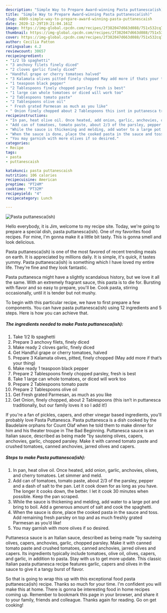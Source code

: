 ```yaml
---
description: "Simple Way to Prepare Award-winning Pasta puttanesca(ish)"
title: "Simple Way to Prepare Award-winning Pasta puttanesca(ish)"
slug: 4809-simple-way-to-prepare-award-winning-pasta-puttanescaish
date: 2020-12-29T19:21:04.161Z
image: https://img-global.cpcdn.com/recipes/2f382047d663d088/751x532cq70/pasta-puttanescaish-recipe-main-photo.jpg
thumbnail: https://img-global.cpcdn.com/recipes/2f382047d663d088/751x532cq70/pasta-puttanescaish-recipe-main-photo.jpg
cover: https://img-global.cpcdn.com/recipes/2f382047d663d088/751x532cq70/pasta-puttanescaish-recipe-main-photo.jpg
author: Cecilia Patton
ratingvalue: 4.2
reviewcount: 30657
recipeingredient:
- "1/2 lb spaghetti"
- "3 anchovy filets finely diced"
- "2 cloves garlic finely diced"
- "Handful grape or cherry tomatoes halved"
- "3 Kalamata olives pitted finely chopped May add more if thats your thing"
- "1 teaspoon black pepper"
- "2 Tablespoons finely chopped parsley fresh is best"
- "1 large can whole tomatoes or diced will work too"
- "2 Tablespoons tomato paste"
- "2 Tablespoons olive oil"
- " Fresh grated Parmesan as much as you like"
- " Onion finely chopped about 2 Tablespoons this isnt in puttanesca traditionally but our family loves it so I add it"
recipeinstructions:
- "In pan, heat olive oil. Once heated, add onion, garlic, anchovies, olives, and cherry tomatoes. Let simmer and meld."
- "Add can of tomatoes, tomato paste, about 2/3 of the parsley, pepper and a dash of salt to the pan. Let it cook down for as long as you have. The longer it cooks down, the better. I let it cook 30 minutes when possible. Keep the pan scraped."
- "While the sauce is thickening and melding, add water to a large pot and bring to boil. Add a generous amount of salt and cook the spaghetti."
- "When the sauce is done, place the cooked pasta in the sauce and toss. Add remaining fresh parsley on top and as much freshly grated Parmesan as you’d like!"
- "You may garnish with more olives if so desired."
categories:
- Recipe
tags:
- pasta
- puttanescaish

katakunci: pasta puttanescaish 
nutrition: 106 calories
recipecuisine: American
preptime: "PT24M"
cooktime: "PT32M"
recipeyield: "4"
recipecategory: Lunch

---
```



![Pasta puttanesca(ish)](https://img-global.cpcdn.com/recipes/2f382047d663d088/751x532cq70/pasta-puttanescaish-recipe-main-photo.jpg)

Hello everybody, it is Jim, welcome to my recipe site. Today, we're going to prepare a special dish, pasta puttanesca(ish). One of my favorites food recipes. For mine, I'm gonna make it a little bit tasty. This is gonna smell and look delicious.

Pasta puttanesca(ish) is one of the most favored of recent trending meals on earth. It is appreciated by millions daily. It is simple, it's quick, it tastes yummy. Pasta puttanesca(ish) is something which I have loved my entire life. They're fine and they look fantastic.

Pasta puttanesca might have a slightly scandalous history, but we love it all the same. With an extremely fragrant sauce, this pasta is to die for. Bursting with flavor and so easy to prepare, you&#39;ll be. Cook pasta, stirring occasionally, until it is tender but not mushy.


To begin with this particular recipe, we have to first prepare a few components. You can have pasta puttanesca(ish) using 12 ingredients and 5 steps. Here is how you can achieve that.

<!--inarticleads1-->

##### The ingredients needed to make Pasta puttanesca(ish):

1. Take 1/2 lb spaghetti
1. Prepare 3 anchovy filets, finely diced
1. Make ready 2 cloves garlic, finely diced
1. Get Handful grape or cherry tomatoes, halved
1. Prepare 3 Kalamata olives, pitted, finely chopped (May add more if that’s your thing)
1. Make ready 1 teaspoon black pepper
1. Prepare 2 Tablespoons finely chopped parsley, fresh is best
1. Take 1 large can whole tomatoes, or diced will work too
1. Prepare 2 Tablespoons tomato paste
1. Prepare 2 Tablespoons olive oil
1. Get  Fresh grated Parmesan, as much as you like
1. Get  Onion, finely chopped, about 2 Tablespoons (this isn’t in puttanesca traditionally, but our family loves it so I add it!)


If you&#39;re a fan of pickles, capers, and other vinegar based ingredients, you&#39;ll probably love Pasta Puttanesca. Pasta puttanesca is a dish cooked by the Baudelaire orphans for Count Olaf when he told them to make dinner for him and his theater troupe in The Bad Beginning. Puttanesca sauce is an Italian sauce, described as being made &#34;by sauteing olives, capers, anchovies, garlic, chopped parsley. Make it with canned tomato paste and crushed tomatoes, canned anchovies, jarred olives and capers. 

<!--inarticleads2-->

##### Steps to make Pasta puttanesca(ish):

1. In pan, heat olive oil. Once heated, add onion, garlic, anchovies, olives, and cherry tomatoes. Let simmer and meld.
1. Add can of tomatoes, tomato paste, about 2/3 of the parsley, pepper and a dash of salt to the pan. Let it cook down for as long as you have. The longer it cooks down, the better. I let it cook 30 minutes when possible. Keep the pan scraped.
1. While the sauce is thickening and melding, add water to a large pot and bring to boil. Add a generous amount of salt and cook the spaghetti.
1. When the sauce is done, place the cooked pasta in the sauce and toss. Add remaining fresh parsley on top and as much freshly grated Parmesan as you’d like!
1. You may garnish with more olives if so desired.


Puttanesca sauce is an Italian sauce, described as being made &#34;by sauteing olives, capers, anchovies, garlic, chopped parsley. Make it with canned tomato paste and crushed tomatoes, canned anchovies, jarred olives and capers. Its ingredients typically include tomatoes, olive oil, olives, capers, and garlic, in addition to pasta. Stay with us to get more update. This classic Italian pasta puttanesca recipe features garlic, capers and olives in the sauce to give it a tangy burst of flavor. 

So that is going to wrap this up with this exceptional food pasta puttanesca(ish) recipe. Thanks so much for your time. I'm confident you will make this at home. There is gonna be interesting food in home recipes coming up. Remember to bookmark this page in your browser, and share it to your family, friends and colleague. Thanks again for reading. Go on get cooking!
